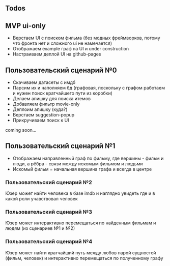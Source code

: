 Todos
---

## MVP ui-only
- Верстаем UI с поиском фильма (без модных фреймворков, потому что фронта нет и сложного ui не намечается)
- Отображаем example граф на UI и under construction
- Настраиваем деплой UI на github-pages

## Пользовательский сценарий №0
- Скачиваем датасеты с имдб
- Парсим их и наполняем бд (графовая, поскольку с графом работаем и нужен поиск кратчайшего пути из коробки)
- Делаем апишку для поиска итемов
- Добавляем фильтр movie-only
- Деплоим апишку (куда?)
- Верстаем suggestion-popup
- Прикручиваем поиск к UI

coming soon...

## Пользовательский сценарий №1
- Отображаем направленный граф по фильму, где вершины - фильм и люди, а рёбра - связи между искомым фильмом и людьми
- Искомый фильм = начальная вершина графа и всегда в центре

### Пользовательский сценарий №2
Юзер может найти человека в базе imdb и наглядно увидеть где и в какой роли учавствовал человек

### Пользовательский сценарий №3
Юзер может интерактивно перемещаться по найденным фильмам и людям (из сценариев №1 и №2)

### Пользовательский сценарий №4
Юзер может найти кратчайший путь между любов парой сущностей (фильм, человек) и интерактивно перемещаться по полученному графу 


